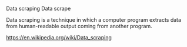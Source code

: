 Data scraping
Data scrape

Data scraping is a technique in which a computer program extracts data from human-readable output coming from another program.

https://en.wikipedia.org/wiki/Data_scraping

